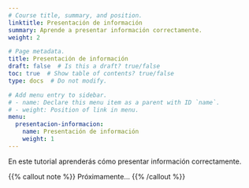 ```yaml
---
# Course title, summary, and position.
linktitle: Presentación de información
summary: Aprende a presentar información correctamente.
weight: 2

# Page metadata.
title: Presentación de información
draft: false  # Is this a draft? true/false
toc: true  # Show table of contents? true/false
type: docs  # Do not modify.

# Add menu entry to sidebar.
# - name: Declare this menu item as a parent with ID `name`.
# - weight: Position of link in menu.
menu:
  presentacion-informacion:
    name: Presentación de información
    weight: 1
---
```


En este tutorial aprenderás cómo presentar información correctamente.

{{% callout note %}}
Próximamente...
{{% /callout %}}

